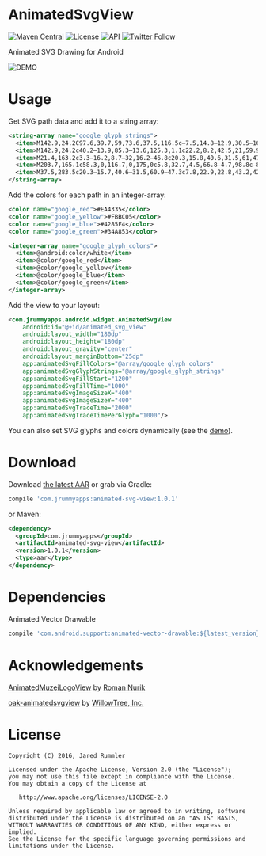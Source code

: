 # AnimatedSvgView

[![Maven Central](https://maven-badges.herokuapp.com/maven-central/com.jrummyapps/animated-svg-view/badge.svg)](https://maven-badges.herokuapp.com/maven-central/com.jrummyapps/animated-svg-view)
[![License](http://img.shields.io/:license-apache-blue.svg)](LICENSE)
[![API](https://img.shields.io/badge/API-14%2B-blue.svg?style=flat)](https://android-arsenal.com/api?level=14) 
[![Twitter Follow](https://img.shields.io/twitter/follow/jrummy16.svg?style=social)](https://twitter.com/jrummy16)

Animated SVG Drawing for Android

![DEMO](demo/demo.gif)

# Usage

Get SVG path data and add it to a string array:

```xml
<string-array name="google_glyph_strings">
  <item>M142.9,24.2C97.6,39.7,59,73.6,37.5,116.5c–7.5,14.8–12.9,30.5–16.2,46.8c–8.2,40.4–2.5,83.5,16.1,120.3   c12.1,24,29.5,45.4,50.5,62.1c19.9,15.8,43,27.6,67.6,34.1c31,8.3,64,8.1,95.2,1c28.2–6.5,54.9–20,76.2–39.6   c22.5–20.7,38.6–47.9,47.1–77.2c9.3–31.9,10.5–66,4.7–98.8c–58.3,0–116.7,0–175,0c0,24.2,0,48.4,0,72.6c33.8,0,67.6,0,101.4,0   c–3.9,23.2–17.7,44.4–37.2,57.5c–12.3,8.3–26.4,13.6–41,16.2c–14.6,2.5–29.8,2.8–44.4–0.1c–14.9–3–29–9.2–41.4–17.9   c–19.8–13.9–34.9–34.2–42.6–57.1c–7.9–23.3–8–49.2,0–72.4c5.6–16.4,14.8–31.5,27–43.9c15–15.4,34.5–26.4,55.6–30.9   c18–3.8,37–3.1,54.6,2.2c15,4.5,28.8,12.8,40.1,23.6c11.4–11.4,22.8–22.8,34.2–34.2c6–6.1,12.3–12,18.1–18.3   c–17.3–16–37.7–28.9–59.9–37.1C228.2,10.6,183.2,10.3,142.9,24.2z</item>
  <item>M142.9,24.2c40.2–13.9,85.3–13.6,125.3,1.1c22.2,8.2,42.5,21,59.9,37.1c–5.8,6.3–12.1,12.2–18.1,18.3    c–11.4,11.4–22.8,22.8–34.2,34.2c–11.3–10.8–25.1–19–40.1–23.6c–17.6–5.3–36.6–6.1–54.6–2.2c–21,4.5–40.5,15.5–55.6,30.9    c–12.2,12.3–21.4,27.5–27,43.9c–20.3–15.8–40.6–31.5–61–47.3C59,73.6,97.6,39.7,142.9,24.2z</item>
  <item>M21.4,163.2c3.3–16.2,8.7–32,16.2–46.8c20.3,15.8,40.6,31.5,61,47.3c–8,23.3–8,49.2,0,72.4    c–20.3,15.8–40.6,31.6–60.9,47.3C18.9,246.7,13.2,203.6,21.4,163.2z</item>
  <item>M203.7,165.1c58.3,0,116.7,0,175,0c5.8,32.7,4.5,66.8–4.7,98.8c–8.5,29.3–24.6,56.5–47.1,77.2    c–19.7–15.3–39.4–30.6–59.1–45.9c19.5–13.1,33.3–34.3,37.2–57.5c–33.8,0–67.6,0–101.4,0C203.7,213.5,203.7,189.3,203.7,165.1z</item>
  <item>M37.5,283.5c20.3–15.7,40.6–31.5,60.9–47.3c7.8,22.9,22.8,43.2,42.6,57.1c12.4,8.7,26.6,14.9,41.4,17.9    c14.6,3,29.7,2.6,44.4,0.1c14.6–2.6,28.7–7.9,41–16.2c19.7,15.3,39.4,30.6,59.1,45.9c–21.3,19.7–48,33.1–76.2,39.6    c–31.2,7.1–64.2,7.3–95.2–1c–24.6–6.5–47.7–18.2–67.6–34.1C67,328.9,49.6,307.5,37.5,283.5z</item>
</string-array>
```

Add the colors for each path in an integer-array:

```xml
<color name="google_red">#EA4335</color>
<color name="google_yellow">#FBBC05</color>
<color name="google_blue">#4285F4</color>
<color name="google_green">#34A853</color>

<integer-array name="google_glyph_colors">
  <item>@android:color/white</item>
  <item>@color/google_red</item>
  <item>@color/google_yellow</item>
  <item>@color/google_blue</item>
  <item>@color/google_green</item>
</integer-array>
```

Add the view to your layout:

```xml
<com.jrummyapps.android.widget.AnimatedSvgView
    android:id="@+id/animated_svg_view"
    android:layout_width="180dp"
    android:layout_height="180dp"
    android:layout_gravity="center"
    android:layout_marginBottom="25dp"
    app:animatedSvgFillColors="@array/google_glyph_colors"
    app:animatedSvgGlyphStrings="@array/google_glyph_strings"
    app:animatedSvgFillStart="1200"
    app:animatedSvgFillTime="1000"
    app:animatedSvgImageSizeX="400"
    app:animatedSvgImageSizeY="400"
    app:animatedSvgTraceTime="2000"
    app:animatedSvgTraceTimePerGlyph="1000"/>
```

You can also set SVG glyphs and colors dynamically (see the [demo](demo)).

# Download

Download [the latest AAR](https://repo1.maven.org/maven2/com/jrummyapps/animated-svg-view/1.0.1/animated-svg-view-1.0.1.aar) or grab via Gradle:

```groovy
compile 'com.jrummyapps:animated-svg-view:1.0.1'
```
or Maven:
```xml
<dependency>
  <groupId>com.jrummyapps</groupId>
  <artifactId>animated-svg-view</artifactId>
  <version>1.0.1</version>
  <type>aar</type>
</dependency>
```

# Dependencies

Animated Vector Drawable

```groovy
compile 'com.android.support:animated-vector-drawable:${latest_version}'
```

# Acknowledgements

[AnimatedMuzeiLogoView](https://github.com/romannurik/muzei/blob/master/main/src/main/java/com/google/android/apps/muzei/util/AnimatedMuzeiLogoView.java) by [Roman Nurik](https://github.com/romannurik)

[oak-animatedsvgview](https://github.com/willowtreeapps/OAK/tree/master/oak-animatedsvgview) by [WillowTree, Inc.](https://github.com/willowtreeapps)

# License

    Copyright (C) 2016, Jared Rummler

    Licensed under the Apache License, Version 2.0 (the "License");
    you may not use this file except in compliance with the License.
    You may obtain a copy of the License at

       http://www.apache.org/licenses/LICENSE-2.0

    Unless required by applicable law or agreed to in writing, software
    distributed under the License is distributed on an "AS IS" BASIS,
    WITHOUT WARRANTIES OR CONDITIONS OF ANY KIND, either express or implied.
    See the License for the specific language governing permissions and
    limitations under the License.
